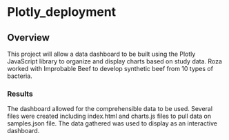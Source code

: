 # Plotly_deployment

## Overview
This project will allow a data dashboard to be built using the Plotly JavaScript library to organize and display charts based on study data. Roza worked with Improbable Beef to develop synthetic beef from 10 types of bacteria.

### Results
The dashboard allowed for the comprehensible data to be used. Several files were created including index.html and charts.js files to pull data on samples.json file. The data gathered was used to display as an interactive dashboard.
